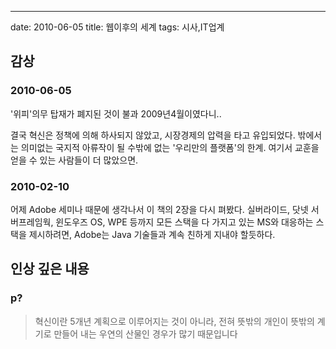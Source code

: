 ---
date: 2010-06-05
title: 웹이후의 세계
tags: 시사,IT업계

## 감상
### 2010-06-05
'위피'의무 탑재가 폐지된 것이 불과 2009년4월이였다니..

결국 혁신은 정책에 의해 하사되지 않았고, 시장경제의 압력을 타고 유입되었다. 
밖에서는 의미없는 국지적 아류작이 될 수밖에 없는 '우리만의 플랫폼'의 한계. 
여기서 교훈을 얻을 수 있는 사람들이 더 많았으면.

### 2010-02-10
어제 Adobe 세미나 때문에 생각나서 이 책의 2장을 다시 펴봤다.
실버라이드, 닷넷 서버프레임웍, 윈도우즈 OS, WPE 등까지 모든 스택을 다 가지고 있는 MS와 대응하는 스택을 제시하려면, Adobe는 Java 기술들과 계속 친하게 지내야 할듯하다.

## 인상 깊은 내용
### p?
> 혁신이란 5개년 계획으로 이루어지는 것이 아니라, 
> 전혀 뜻밖의 개인이 뜻밖의 계기로 만들어 내는 우연의 산물인 경우가 많기 때문입니다
